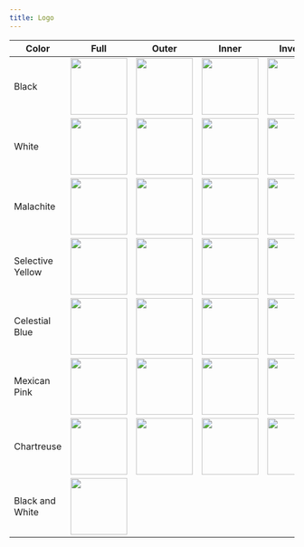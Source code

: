 ```yaml
---
title: Logo
---
```


| Color            | Full                                                                                                              | Outer                                                                                                                  | Inner                                                                                                               | Inverse                                                                                                                 |
|------------------|-------------------------------------------------------------------------------------------------------------------|------------------------------------------------------------------------------------------------------------------------|---------------------------------------------------------------------------------------------------------------------|-------------------------------------------------------------------------------------------------------------------------|
| Black            | <img src="{{ path '/logo/full/reactive-graph-full-black.svg' }}" style="width: 100px; height: 100px;">            | <img src="{{ path '/logo/outer/reactive-graph-outer-black.svg' }}" style="width: 100px; height: 100px;">               | <img src="{{ path '/logo/inner/reactive-graph-inner-black.svg' }}" style="width: 100px; height: 100px;">            | <img src="{{ path '/logo/inverse/reactive-graph-inverse-black.svg' }}" style="width: 100px; height: 100px;">            |
| White            | <img src="{{ path '/logo/full/reactive-graph-full-white.svg' }}" style="width: 100px; height: 100px;">            | <img src="{{ path '/logo/outer/reactive-graph-outer-white.svg' }}" style="width: 100px; height: 100px;">               | <img src="{{ path '/logo/inner/reactive-graph-inner-white.svg' }}" style="width: 100px; height: 100px;">            | <img src="{{ path '/logo/inverse/reactive-graph-inverse-white.svg' }}" style="width: 100px; height: 100px;">            |
| Malachite        | <img src="{{ path '/logo/full/reactive-graph-full-malachite.svg' }}" style="width: 100px; height: 100px;">        | <img src="{{ path '/logo/outer/reactive-graph-outer-malachite.svg' }}" style="width: 100px; height: 100px;">           | <img src="{{ path '/logo/inner/reactive-graph-inner-malachite.svg' }}" style="width: 100px; height: 100px;">        | <img src="{{ path '/logo/inverse/reactive-graph-inverse-malachite.svg' }}" style="width: 100px; height: 100px;">        |
| Selective Yellow | <img src="{{ path '/logo/full/reactive-graph-full-selective-yellow.svg' }}" style="width: 100px; height: 100px;"> | <img src="{{ path '/logo/outer/reactive-graph-outer-selective-yellow.svg' }}" style="width: 100px; height: 100px;">    | <img src="{{ path '/logo/inner/reactive-graph-inner-selective-yellow.svg' }}" style="width: 100px; height: 100px;"> | <img src="{{ path '/logo/inverse/reactive-graph-inverse-selective-yellow.svg' }}" style="width: 100px; height: 100px;"> |
| Celestial Blue   | <img src="{{ path '/logo/full/reactive-graph-full-celestial-blue.svg' }}" style="width: 100px; height: 100px;">   | <img src="{{ path '/logo/outer/reactive-graph-outer-celestial-blue.svg' }}" style="width: 100px; height: 100px;">      | <img src="{{ path '/logo/inner/reactive-graph-inner-celestial-blue.svg' }}" style="width: 100px; height: 100px;">   | <img src="{{ path '/logo/inverse/reactive-graph-inverse-celestial-blue.svg' }}" style="width: 100px; height: 100px;">   |
| Mexican Pink     | <img src="{{ path '/logo/full/reactive-graph-full-mexican-pink.svg' }}" style="width: 100px; height: 100px;">     | <img src="{{ path '/logo/outer/reactive-graph-outer-mexican-pink.svg' }}" style="width: 100px; height: 100px;">        | <img src="{{ path '/logo/inner/reactive-graph-inner-mexican-pink.svg' }}" style="width: 100px; height: 100px;">     | <img src="{{ path '/logo/inverse/reactive-graph-inverse-mexican-pink.svg' }}" style="width: 100px; height: 100px;">     |
| Chartreuse       | <img src="{{ path '/logo/full/reactive-graph-full-chartreuse.svg' }}" style="width: 100px; height: 100px;">       | <img src="{{ path '/logo/outer/reactive-graph-outer-chartreuse.svg' }}" style="width: 100px; height: 100px;">          | <img src="{{ path '/logo/inner/reactive-graph-inner-chartreuse.svg' }}" style="width: 100px; height: 100px;">       | <img src="{{ path '/logo/inverse/reactive-graph-inverse-chartreuse.svg' }}" style="width: 100px; height: 100px;">       |
| Black and White  | <img src="{{ path '/logo/full/reactive-graph-full-black-white.svg' }}" style="width: 100px; height: 100px;">      |                                                                                                                        |                                                                                                                     |                                                                                                                         |
